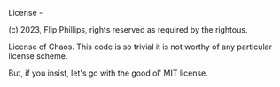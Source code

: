 License -

(c) 2023, Flip Phillips, rights reserved as required by the rightous.

License of Chaos. This code is so trivial it is not worthy of any particular
license scheme. 

But, if you insist, let's go with the good ol' MIT license. 